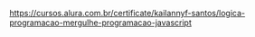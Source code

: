 https://cursos.alura.com.br/certificate/kailannyf-santos/logica-programacao-mergulhe-programacao-javascript
